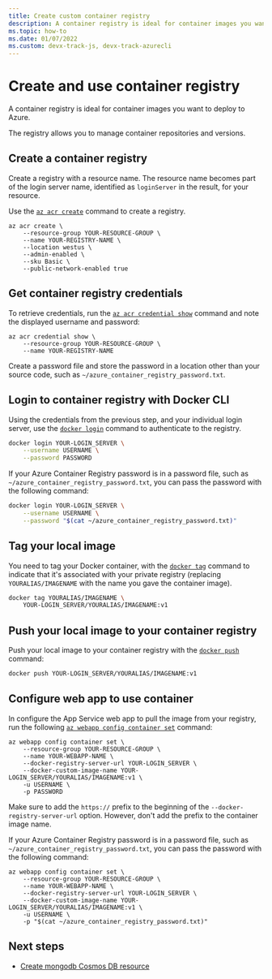 ```yaml
---
title: Create custom container registry
description: A container registry is ideal for container images you want to deploy to Azure. The registry allows you to manage container repositories and versions.
ms.topic: how-to
ms.date: 01/07/2022
ms.custom: devx-track-js, devx-track-azurecli
---
```


# Create and use container registry

A container registry is ideal for container images you want to deploy to Azure.

The registry allows you to manage container repositories and versions.  

## Create a container registry

Create a registry with a resource name. The resource name becomes part of the login server name, identified as `loginServer` in the result, for your resource. 

Use the [`az acr create`](/cli/azure/acr#az_acr_create) command to create a registry. 

```azurecli
az acr create \
    --resource-group YOUR-RESOURCE-GROUP \
    --name YOUR-REGISTRY-NAME \
    --location westus \ 
    --admin-enabled \
    --sku Basic \
    --public-network-enabled true
```


## Get container registry credentials

To retrieve credentials, run the [`az acr credential show`](/cli/azure/acr/credential#az_acr_credential_show) command and note the displayed username and password:

```azurecli
az acr credential show \
    --resource-group YOUR-RESOURCE-GROUP \
    --name YOUR-REGISTRY-NAME
```

Create a password file and store the password in a location other than your source code, such as `~/azure_container_registry_password.txt`.

## Login to container registry with Docker CLI

Using the credentials from the previous step, and your individual login server, use the [`docker login`](https://docs.docker.com/engine/reference/commandline/login/) command to authenticate to the registry.

```bash
docker login YOUR-LOGIN_SERVER \
    --username USERNAME \
    --password PASSWORD
```

If your Azure Container Registry password is in a password file, such as `~/azure_container_registry_password.txt`, you can pass the password with the following command:

```bash
docker login YOUR-LOGIN_SERVER \
    --username USERNAME \
    --password "$(cat ~/azure_container_registry_password.txt)"
```

## Tag your local image

You need to tag your Docker container, with the [`docker tag`](https://docs.docker.com/engine/reference/commandline/login/)  command to indicate that it's associated with your private registry (replacing `YOURALIAS/IMAGENAME` with the name you gave the container image).

```bash
docker tag YOURALIAS/IMAGENAME \
    YOUR-LOGIN_SERVER/YOURALIAS/IMAGENAME:v1
```

## Push your local image to your container registry

Push your local image to your container registry with the [`docker push`](https://docs.docker.com/engine/reference/commandline/push/) command:

```bash
docker push YOUR-LOGIN_SERVER/YOURALIAS/IMAGENAME:v1
```

## Configure web app to use container 

In configure the App Service web app to pull the image from your registry, run the following [`az webapp config container set`](/cli/azure/webapp/config/container#az-webapp-config-container-set) command:

```azurecli
az webapp config container set \
    --resource-group YOUR-RESOURCE-GROUP \
    --name YOUR-WEBAPP-NAME \
    --docker-registry-server-url YOUR-LOGIN_SERVER \
    --docker-custom-image-name YOUR-LOGIN_SERVER/YOURALIAS/IMAGENAME:v1 \
    -u USERNAME \
    -p PASSWORD
```

Make sure to add the `https://` prefix to the beginning of the `--docker-registry-server-url` option. However, don't add the prefix to the container image name.

If your Azure Container Registry password is in a password file, such as `~/azure_container_registry_password.txt`, you can pass the password with the following command:

```azcli
az webapp config container set \
    --resource-group YOUR-RESOURCE-GROUP \
    --name YOUR-WEBAPP-NAME \
    --docker-registry-server-url YOUR-LOGIN_SERVER \
    --docker-custom-image-name YOUR-LOGIN_SERVER/YOURALIAS/IMAGENAME:v1 \
    -u USERNAME \
    -p "$(cat ~/azure_container_registry_password.txt)"
```

## Next steps

* [Create mongodb Cosmos DB resource](create-mongodb-cosmosdb.md)